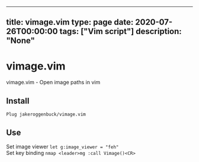 
---
title: vimage.vim
type: page
date: 2020-07-26T00:00:00
tags: ["Vim script"]
description: "None"
---


# vimage.vim
vimage.vim - Open image paths in vim

## Install
`Plug jakeroggenbuck/vimage.vim`

## Use
Set image viewer `let g:image_viewer = "feh"`<br>
Set key binding `nmap <leader>mg :call Vimage()<CR>`
